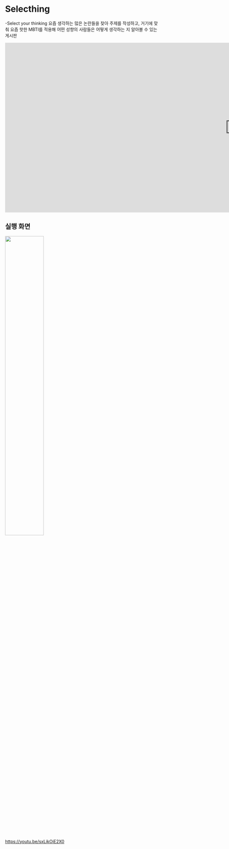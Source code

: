 # Selecthing
-Select your thinking
요즘 생각하는 많은 논란들을 찾아 주제를 작성하고, 거기에 맞춰 요즘 핫한 MBTI를 적용해 어떤 성향의 사람들은 어떻게 생각하는 지 알아볼 수 있는 게시판



<iframe width="1519" height="553" src="https://www.youtube.com/embed/sxLikOiE2X0" title="selecthing" frameborder="0" allow="accelerometer; autoplay; clipboard-write; encrypted-media; gyroscope; picture-in-picture" allowfullscreen></iframe>

<h2>실행 화면</h2>
<img width="50%" src="https://user-images.githubusercontent.com/56526225/175202009-183b35b9-1850-40f7-a6ae-826ba4dc19fd.gif"/>

https://youtu.be/sxLikOiE2X0

<br>
